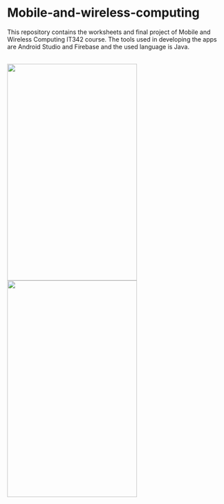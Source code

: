 # Mobile-and-wireless-computing
<p>This repository contains the worksheets and final project of Mobile and Wireless Computing IT342 course. The tools used in developing the apps are Android Studio and Firebase and the used language is Java.</p>

<br>

<img src="https://github.com/RubaAlHilal/Mobile-and-wireless-computing/assets/73358612/cf6e5274-560f-40a6-8b51-f6d8df89a7df" width="300" height="500">

<img src="https://github.com/RubaAlHilal/Mobile-and-wireless-computing/assets/73358612/ce018af0-9c6d-4934-9c4d-81a72506a911" width="300" height="500">


